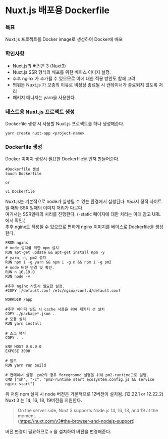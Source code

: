# Nuxt.js 배포용 Dockerfile 

### 목표
Nuxt.js 프로젝트를 Docker image로 생성하여 Docker에 배포

### 확인사항
- Nuxt.js의 버전은 3 (Nuxt3)
- Nuxt.js SSR 형식의 배포를 위한 베이스 이미지 설정.
- 추후 nginx 가 추가될 수 있으므로 이에 대한 적용 방안도 함께 고려
- 띄워둔 Nuxt.js 가 모종의 이유로 비정상 종료될 시 컨테이너가 종료되지 않도록 처리
- 패키지 매니저는 yarn을 사용한다.

### 테스트용 Nuxt.js 프로젝트 생성
Dockerfile 생성 시 사용할 Nuxt.js 프로젝트를 하나 생성해준다.
```shell
yarn create nuxt-app <project-name>
```

### Dockerfile 생성
Docker 이미지 생성시 필요한 Dockerfile을 먼저 만들어준다.
```shell
#Dockerfile 생성
touch Dockerfile

or

vi Dockerfile
```
Nuxt.js는 기본적으로 node가 실행될 수 있는 환경에서 실행된다. 따라서 정적 사이트일 때와 SSR 일때의 이미지 처리가 다르다.\
여기서는 SSR일때의 처리를 진행한다. (-static 페이지에 대한 처리는 아래 참고 URL에서 확인.)\
추후 nginx도 적용될 수 있으므로 편하게 nginx 이미지를 베이스로 Dockerfile을 생성한다.
```shell
FROM nginx
# node 설치를 위한 npm 설치
RUN apt-get update && apt-get install npm -y
# yarn, n, pm2 설치
RUN npm i -g yarn && npm i -g n && npm i -g pm2
# node 버전 변경 및 확인.
RUN n 16.19.0
RUN node -v

#추후 nginx 사용시 필요한 설정.
#COPY ./default.conf /etc/nginx/conf.d/default.conf

WORKDIR /app

#추후 이미지 빌드 시 cache 사용을 위해 패키지 선 설치
COPY ./package*.json .
# 모듈 설치
RUN yarn install

# 소스 복사
COPY . .

ENV HOST 0.0.0.0
EXPOSE 3000

# 빌드
RUN yarn run build

# 컨테이너 실행. pm2의 경우 foreground 실행을 위해 pm2-runtime으로 실행.
CMD ["sh", "-c", "pm2-runtime start ecosystem.config.js && service nginx start"]
```
위 처럼 npm 설치 시 node 버전은 기본적으로 12버전이 설치됨. (12.22.1 or 12.22.2)\
Nuxt 3 는 14, 16, 18, 19버전을 지원한다. 
> On the server side, Nuxt 3 supports Node.js 14, 16, 18, and 19 at the moment. ...\
> (https://nuxt.com/v3#the-browser-and-nodejs-support)

버전 변경이 필요하므로 n 을 설치하여 버전을 변경해준다.

